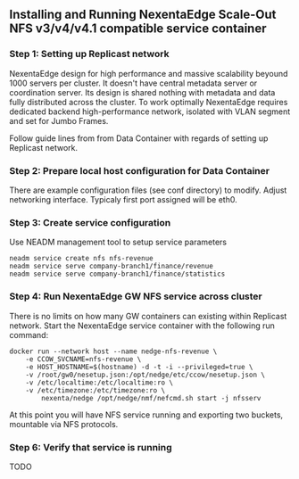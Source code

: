 ## Installing and Running NexentaEdge Scale-Out NFS v3/v4/v4.1 compatible service container

### Step 1: Setting up Replicast network
NexentaEdge design for high performance and massive scalability beyound 1000 servers per cluster. It doesn't have central metadata server or coordination server. Its design is shared nothing with metadata and data fully distributed across the cluster. To work optimally NexentaEdge requires dedicated backend high-performance network, isolated with VLAN segment and set for Jumbo Frames.

Follow guide lines from from Data Container with regards of setting up Replicast network.

### Step 2: Prepare local host configuration for Data Container
There are example configuration files (see conf directory) to modify. Adjust networking interface. Typicaly first port assigned will be eth0.

### Step 3: Create service configuration
Use NEADM management tool to setup service parameters
```
neadm service create nfs nfs-revenue
neadm service serve company-branch1/finance/revenue
neadm service serve company-branch1/finance/statistics
```

### Step 4: Run NexentaEdge GW NFS service across cluster
There is no limits on how many GW containers can existing within Replicast network. Start the NexentaEdge service container with the following run command:
```
docker run --network host --name nedge-nfs-revenue \
	-e CCOW_SVCNAME=nfs-revenue \
	-e HOST_HOSTNAME=$(hostname) -d -t -i --privileged=true \
	-v /root/gw0/nesetup.json:/opt/nedge/etc/ccow/nesetup.json \
	-v /etc/localtime:/etc/localtime:ro \
	-v /etc/timezone:/etc/timezone:ro \
        nexenta/nedge /opt/nedge/nmf/nefcmd.sh start -j nfsserv
```

At this point you will have NFS service running and exporting two buckets, mountable via NFS protocols.

### Step 6: Verify that service is running

TODO
